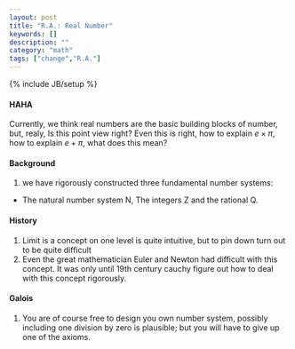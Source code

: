 ```yaml
---
layout: post
title: "R.A.: Real Number"
keywords: []
description: ""
category: "math"
tags: ["change","R.A."]
---
```

{% include JB/setup %}

#### HAHA
Currently, we think real numbers are the basic building blocks of number, but,
realy, Is this point view right?  Even this is right, how to explain $e\times\pi$,
how to explain $e+\pi$, what does this mean?

#### Background
1. we have rigorously constructed three fundamental number systems:
- The natural number system N, The integers Z and the rational Q.


#### History
1. Limit is a concept on one level is quite intuitive, but to pin down turn out
   to be quite difficult
2. Even the great mathematician Euler and Newton had difficult with this
   concept. It was only until 19th century cauchy figure out how to deal with
   this concept rigorously.


#### Galois
1. You are of course free to design you own number system, possibly including one
division by zero is plausible; but you will have to give up one of the axioms.

